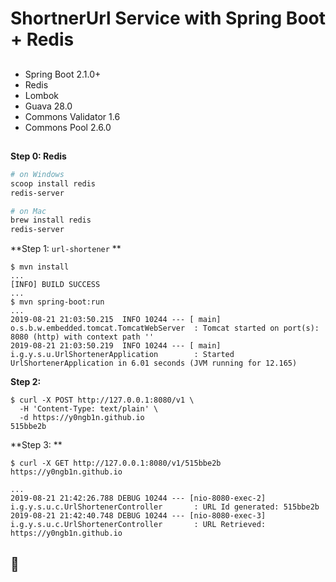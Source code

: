 # ShortnerUrl Service with Spring Boot + Redis

## 

+ Spring Boot 2.1.0+
+ Redis
+ Lombok
+ Guava 28.0
+ Commons Validator 1.6
+ Commons Pool 2.6.0

## 



## 

**Step 0:  Redis**

```bash
# on Windows
scoop install redis
redis-server

# on Mac
brew install redis
redis-server
```

**Step 1:  `url-shortener` **

```console
$ mvn install
...
[INFO] BUILD SUCCESS
...
$ mvn spring-boot:run
...
2019-08-21 21:03:50.215  INFO 10244 --- [ main] o.s.b.w.embedded.tomcat.TomcatWebServer  : Tomcat started on port(s): 8080 (http) with context path ''
2019-08-21 21:03:50.219  INFO 10244 --- [ main] i.g.y.s.u.UrlShortenerApplication        : Started UrlShortenerApplication in 6.01 seconds (JVM running for 12.165)
```

**Step 2:**

```console
$ curl -X POST http://127.0.0.1:8080/v1 \
  -H 'Content-Type: text/plain' \
  -d https://y0ngb1n.github.io
515bbe2b
```

**Step 3: **

```console
$ curl -X GET http://127.0.0.1:8080/v1/515bbe2b
https://y0ngb1n.github.io
```


```console
...
2019-08-21 21:42:26.788 DEBUG 10244 --- [nio-8080-exec-2] i.g.y.s.u.c.UrlShortenerController       : URL Id generated: 515bbe2b
2019-08-21 21:42:40.748 DEBUG 10244 --- [nio-8080-exec-3] i.g.y.s.u.c.UrlShortenerController       : URL Retrieved: https://y0ngb1n.github.io
```

## 🚀 

